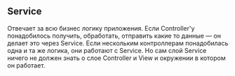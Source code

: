 ## Service

Отвечает за всю бизнес логику приложения. Если Controller'у понадобилось получить, обработать, отправить какие то данные — он делает это через Service. Если нескольким контроллерам понадобилась одна и та же логика, они работают с Service. Но сам слой Service ничего не должен знать о слое Controller и View и окружении в котором он работает.